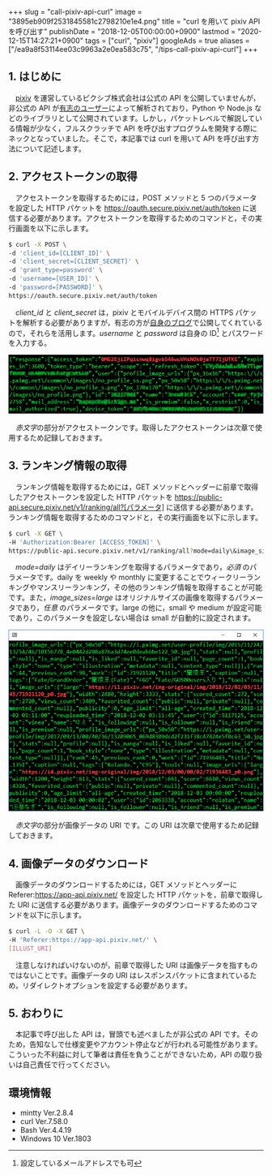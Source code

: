 +++
slug = "call-pixiv-api-curl"
image = "3895eb909f2531845581c2798210e1e4.png"
title = "curl を用いて pixiv API を呼び出す"
publishDate = "2018-12-05T00:00:00+0900"
lastmod = "2020-12-15T14:27:21+0900"
tags = ["curl", "pixiv"]
googleAds = true
aliases = ["/ea9a8f53114ee03c9963a2e0ea583c75", "/tips-call-pixiv-api-curl"]
+++

## 1. はじめに

　[pixiv](https://www.pixiv.net/) を運営しているピクシブ株式会社は公式の API を公開していませんが，非公式の API が[有志のユーザー](https://github.com/upbit/pixivpy/wiki)によって解析されており，Python や Node.js などのライブラリとして公開されています。しかし，パケットレベルで解説している情報が少なく，フルスクラッチで API を呼び出すプログラムを開発する際にネックとなっていました。そこで，本記事では curl を用いて API を呼び出す方法について記述します。

## 2. アクセストークンの取得

　アクセストークンを取得するためには，POST メソッドと 5 つのパラメータを設定した HTTP パケットを https://oauth.secure.pixiv.net/auth/token に送信する必要があります。アクセストークンを取得するためのコマンドと，その実行画面を以下に示します。

```bash
$ curl -X POST \
-d 'client_id=[CLIENT_ID]' \
-d 'client_secret=[CLIENT_SECRET]' \
-d 'grant_type=password' \
-d 'username=[USER_ID]' \
-d 'password=[PASSWORD]' \
https://oauth.secure.pixiv.net/auth/token
```

　*client_id* と *client_secret* は，pixiv とモバイルデバイス間の HTTPS パケットを解析する必要がありますが，有志の方が[自身のブログ](http://blog.imaou.com/opensource/2014/10/09/pixiv_api_for_ios_update.html)で公開してくれているので，それらを活用します。*username* と *password* は自身の ID[^1] とパスワードを入力する。

[^1]: 設定しているメールアドレスでも可

![](9773dd2e38ea7ac98df0d7d6c110ace0.PNG)

　*赤文字*の部分がアクセストークンです。取得したアクセストークンは次章で使用するため記録しておきます。

## 3. ランキング情報の取得

　ランキング情報を取得するためには，GET メソッドとヘッダーに前章で取得したアクセストークンを設定した HTTP パケットを https://public-api.secure.pixiv.net/v1/ranking/all?[パラメータ] に送信する必要があります。ランキング情報を取得するためのコマンドと，その実行画面を以下に示します。

```bash
$ curl -X GET \
-H 'Authorization:Bearer [ACCESS_TOKEN]' \
https://public-api.secure.pixiv.net/v1/ranking/all?mode=daily\&image_sizes=large
```

　*mode=daily* はデイリーランキングを取得するパラメータであり，*必須* のパラメータです。daily を weekly や monthly に変更することでウィークリーランキングやマンスリーランキング，その他のランキング情報を取得することが可能です。また，*image_sizes=large* はオリジナルサイズの画像を取得するパラメータであり，*任意* のパラメータです。large の他に，small や medium が設定可能であり，このパラメータを設定しない場合は small が自動的に設定されます。

![](834787ddc6b404fe7b9d2ee78bb7472f.PNG)

　*赤文字*の部分が画像データの URI です。この URI は次章で使用するため記録しておきます。

## 4. 画像データのダウンロード

　画像データのダウンロードするためには，GET メソッドとヘッダーに Referer:https://app-api.pixiv.net/ を設定した HTTP パケットを，前章で取得した URI に送信する必要があります。画像データのダウンロードするためのコマンドを以下に示します。

```bash
$ curl -L -O -X GET \
-H 'Referer:https://app-api.pixiv.net/' \
[ILLUST_URI]
```

　注意しなければいけないのが，前章で取得した URI は画像データを指すものではないことです。画像データの URI はレスポンスパケットに含まれているため，リダイレクトオプションを設定する必要があります。

## 5. おわりに

　本記事で呼び出した API は，冒頭でも述べましたが非公式の API です。そのため，告知なしで仕様変更やアカウント停止などが行われる可能性があります。こういった不利益に対して筆者は責任を負うことができないため，API の取り扱いは自己責任で行ってください。

## 環境情報

 * mintty Ver.2.8.4
 * curl Ver.7.58.0
 * Bash Ver.4.4.19
 * Windows 10 Ver.1803